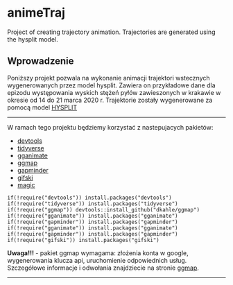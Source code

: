 # animeTraj

Project of creating trajectory animation. Trajectories are generated using the hysplit model.

## Wprowadzenie

Poniższy projekt pozwala na wykonanie animacji trajektori wstecznych wygenerowanych przez model hysplit. Zawiera on przykładowe dane dla epizodu występowania wyskich stężeń pyłów zawieszonych w krakawie w okresie od 14 do 21 marca 2020 r. Trajektorie zostały wygenerowane za pomocą model [HYSPLIT](https://www.ready.noaa.gov/HYSPLIT.php)

***

W ramach tego projektu będziemy korzystać z nastepujacych pakietów:

-   [devtools](https://github.com/r-lib/devtools)
-   [tidyverse](https://www.tidyverse.org/)
-   [gganimate](https://gganimate.com/articles/gganimate.html)
-   [ggmap](https://github.com/dkahle/ggmap)
-   [gapminder](https://github.com/jennybc/gapminder)
-   [gifski](https://github.com/r-rust/gifski)
-   [magic](https://github.com/ropensci/magick)


```{r}
if(!require("devtools")) install.packages("devtools")
if(!require("tidyverse")) install.packages("tidyverse")
if(!require("ggmap")) devtools::install_github("dkahle/ggmap")
if(!require("gganimate")) install.packages("gganimate")
if(!require("gapminder")) install.packages("gapminder")
if(!require("gganimate")) install.packages("gganimate")
if(!require("gapminder")) install.packages("gapminder")
if(!require("gifski")) install.packages("gifski")
```

**Uwaga!!!** - pakiet ggmap wymagama: złożenia konta w google, wygenerowania klucza api, uruchomienie odpowiednich usług. Szczegółowe informacje i odwołania znajdziecie na stronie [ggmap](https://github.com/dkahle/ggmap).

***







